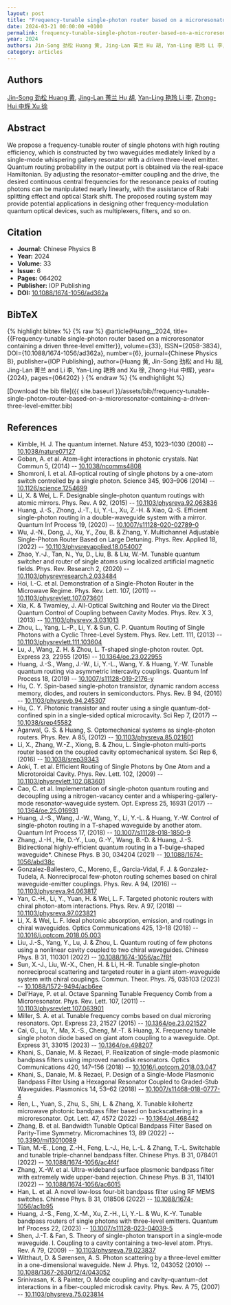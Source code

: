 ```yaml
---
layout: post
title: "Frequency-tunable single-photon router based on a microresonator containing a driven three-level emitter"
date: 2024-03-21 00:00:00 +0100
permalink: frequency-tunable-single-photon-router-based-on-a-microresonator-containing-a-driven-three-level-emitter
year: 2024
authors: Jin-Song 劲松 Huang 黄, Jing-Lan 菁兰 Hu 胡, Yan-Ling 艳玲 Li 李, Zhong-Hui 中辉 Xu 徐
category: articles
---
```

 
## Authors
[Jin-Song 劲松 Huang 黄](authors/jin-song-huang), [Jing-Lan 菁兰 Hu 胡](authors/jing-lan-hu), [Yan-Ling 艳玲 Li 李](authors/yan-ling-li), [Zhong-Hui 中辉 Xu 徐](authors/zhong-hui-xu)
 
## Abstract
We propose a frequency-tunable router of single photons with high routing efficiency, which is constructed by two waveguides mediately linked by a single-mode whispering gallery resonator with a driven three-level emitter. Quantum routing probability in the output port is obtained via the real-space Hamiltonian. By adjusting the resonator–emitter coupling and the drive, the desired continuous central frequencies for the resonance peaks of routing photons can be manipulated nearly linearly, with the assistance of Rabi splitting effect and optical Stark shift. The proposed routing system may provide potential applications in designing other frequency-modulation quantum optical devices, such as multiplexers, filters, and so on.
 
## Citation
- **Journal:** Chinese Physics B
- **Year:** 2024
- **Volume:** 33
- **Issue:** 6
- **Pages:** 064202
- **Publisher:** IOP Publishing
- **DOI:** [10.1088/1674-1056/ad362a](https://doi.org/10.1088/1674-1056/ad362a)
 
## BibTeX
{% highlight bibtex %}
{% raw %}
@article{Huang__2024,
  title={{Frequency-tunable single-photon router based on a microresonator containing a driven three-level emitter}},
  volume={33},
  ISSN={2058-3834},
  DOI={10.1088/1674-1056/ad362a},
  number={6},
  journal={Chinese Physics B},
  publisher={IOP Publishing},
  author={Huang 黄, Jin-Song 劲松 and Hu 胡, Jing-Lan 菁兰 and Li 李, Yan-Ling 艳玲 and Xu 徐, Zhong-Hui 中辉},
  year={2024},
  pages={064202}
}
{% endraw %}
{% endhighlight %}
 
[Download the bib file]({{ site.baseurl }}/assets/bib/frequency-tunable-single-photon-router-based-on-a-microresonator-containing-a-driven-three-level-emitter.bib)
 
## References
- Kimble, H. J. The quantum internet. Nature 453, 1023–1030 (2008) -- [10.1038/nature07127](https://doi.org/10.1038/nature07127)
- Goban, A. et al. Atom–light interactions in photonic crystals. Nat Commun 5, (2014) -- [10.1038/ncomms4808](https://doi.org/10.1038/ncomms4808)
- Shomroni, I. et al. All-optical routing of single photons by a one-atom switch controlled by a single photon. Science 345, 903–906 (2014) -- [10.1126/science.1254699](https://doi.org/10.1126/science.1254699)
- Li, X. & Wei, L. F. Designable single-photon quantum routings with atomic mirrors. Phys. Rev. A 92, (2015) -- [10.1103/physreva.92.063836](https://doi.org/10.1103/physreva.92.063836)
- Huang, J.-S., Zhong, J.-T., Li, Y.-L., Xu, Z.-H. & Xiao, Q.-S. Efficient single-photon routing in a double-waveguide system with a mirror. Quantum Inf Process 19, (2020) -- [10.1007/s11128-020-02789-0](https://doi.org/10.1007/s11128-020-02789-0)
- Wu, J.-N., Dong, J., Xu, Y., Zou, B. & Zhang, Y. Multichannel Adjustable Single-Photon Router Based on Large Detuning. Phys. Rev. Applied 18, (2022) -- [10.1103/physrevapplied.18.054007](https://doi.org/10.1103/physrevapplied.18.054007)
- Zhao, Y.-J., Tan, N., Yu, D., Liu, B. & Liu, W.-M. Tunable quantum switcher and router of single atoms using localized artificial magnetic fields. Phys. Rev. Research 2, (2020) -- [10.1103/physrevresearch.2.033484](https://doi.org/10.1103/physrevresearch.2.033484)
- Hoi, I.-C. et al. Demonstration of a Single-Photon Router in the Microwave Regime. Phys. Rev. Lett. 107, (2011) -- [10.1103/physrevlett.107.073601](https://doi.org/10.1103/physrevlett.107.073601)
- Xia, K. & Twamley, J. All-Optical Switching and Router via the Direct Quantum Control of Coupling between Cavity Modes. Phys. Rev. X 3, (2013) -- [10.1103/physrevx.3.031013](https://doi.org/10.1103/physrevx.3.031013)
- Zhou, L., Yang, L.-P., Li, Y. & Sun, C. P. Quantum Routing of Single Photons with a Cyclic Three-Level System. Phys. Rev. Lett. 111, (2013) -- [10.1103/physrevlett.111.103604](https://doi.org/10.1103/physrevlett.111.103604)
- Lu, J., Wang, Z. H. & Zhou, L. T-shaped single-photon router. Opt. Express 23, 22955 (2015) -- [10.1364/oe.23.022955](https://doi.org/10.1364/oe.23.022955)
- Huang, J.-S., Wang, J.-W., Li, Y.-L., Wang, Y. & Huang, Y.-W. Tunable quantum routing via asymmetric intercavity couplings. Quantum Inf Process 18, (2019) -- [10.1007/s11128-019-2176-y](https://doi.org/10.1007/s11128-019-2176-y)
- Hu, C. Y. Spin-based single-photon transistor, dynamic random access memory, diodes, and routers in semiconductors. Phys. Rev. B 94, (2016) -- [10.1103/physrevb.94.245307](https://doi.org/10.1103/physrevb.94.245307)
- Hu, C. Y. Photonic transistor and router using a single quantum-dot-confined spin in a single-sided optical microcavity. Sci Rep 7, (2017) -- [10.1038/srep45582](https://doi.org/10.1038/srep45582)
- Agarwal, G. S. & Huang, S. Optomechanical systems as single-photon routers. Phys. Rev. A 85, (2012) -- [10.1103/physreva.85.021801](https://doi.org/10.1103/physreva.85.021801)
- Li, X., Zhang, W.-Z., Xiong, B. & Zhou, L. Single-photon multi-ports router based on the coupled cavity optomechanical system. Sci Rep 6, (2016) -- [10.1038/srep39343](https://doi.org/10.1038/srep39343)
- Aoki, T. et al. Efficient Routing of Single Photons by One Atom and a Microtoroidal Cavity. Phys. Rev. Lett. 102, (2009) -- [10.1103/physrevlett.102.083601](https://doi.org/10.1103/physrevlett.102.083601)
- Cao, C. et al. Implementation of single-photon quantum routing and decoupling using a nitrogen-vacancy center and a whispering-gallery-mode resonator-waveguide system. Opt. Express 25, 16931 (2017) -- [10.1364/oe.25.016931](https://doi.org/10.1364/oe.25.016931)
- Huang, J.-S., Wang, J.-W., Wang, Y., Li, Y.-L. & Huang, Y.-W. Control of single-photon routing in a T-shaped waveguide by another atom. Quantum Inf Process 17, (2018) -- [10.1007/s11128-018-1850-9](https://doi.org/10.1007/s11128-018-1850-9)
- Zhang, J.-H., He, D.-Y., Luo, G.-Y., Wang, B.-D. & Huang, J.-S. Bidirectional highly-efficient quantum routing in a T-bulge-shaped waveguide*. Chinese Phys. B 30, 034204 (2021) -- [10.1088/1674-1056/abd38c](https://doi.org/10.1088/1674-1056/abd38c)
- Gonzalez-Ballestero, C., Moreno, E., Garcia-Vidal, F. J. & Gonzalez-Tudela, A. Nonreciprocal few-photon routing schemes based on chiral waveguide-emitter couplings. Phys. Rev. A 94, (2016) -- [10.1103/physreva.94.063817](https://doi.org/10.1103/physreva.94.063817)
- Yan, C.-H., Li, Y., Yuan, H. & Wei, L. F. Targeted photonic routers with chiral photon-atom interactions. Phys. Rev. A 97, (2018) -- [10.1103/physreva.97.023821](https://doi.org/10.1103/physreva.97.023821)
- Li, X. & Wei, L. F. Ideal photonic absorption, emission, and routings in chiral waveguides. Optics Communications 425, 13–18 (2018) -- [10.1016/j.optcom.2018.05.003](https://doi.org/10.1016/j.optcom.2018.05.003)
- Liu, J.-S., Yang, Y., Lu, J. & Zhou, L. Quantum routing of few photons using a nonlinear cavity coupled to two chiral waveguides. Chinese Phys. B 31, 110301 (2022) -- [10.1088/1674-1056/ac7f8f](https://doi.org/10.1088/1674-1056/ac7f8f)
- Sun, X.-J., Liu, W.-X., Chen, H. & Li, H.-R. Tunable single-photon nonreciprocal scattering and targeted router in a giant atom-waveguide system with chiral couplings. Commun. Theor. Phys. 75, 035103 (2023) -- [10.1088/1572-9494/acb6ee](https://doi.org/10.1088/1572-9494/acb6ee)
- Del’Haye, P. et al. Octave Spanning Tunable Frequency Comb from a Microresonator. Phys. Rev. Lett. 107, (2011) -- [10.1103/physrevlett.107.063901](https://doi.org/10.1103/physrevlett.107.063901)
- Miller, S. A. et al. Tunable frequency combs based on dual microring resonators. Opt. Express 23, 21527 (2015) -- [10.1364/oe.23.021527](https://doi.org/10.1364/oe.23.021527)
- Cai, G., Lu, Y., Ma, X.-S., Cheng, M.-T. & Huang, X. Frequency tunable single photon diode based on giant atom coupling to a waveguide. Opt. Express 31, 33015 (2023) -- [10.1364/oe.498207](https://doi.org/10.1364/oe.498207)
- Khani, S., Danaie, M. & Rezaei, P. Realization of single-mode plasmonic bandpass filters using improved nanodisk resonators. Optics Communications 420, 147–156 (2018) -- [10.1016/j.optcom.2018.03.047](https://doi.org/10.1016/j.optcom.2018.03.047)
- Khani, S., Danaie, M. & Rezaei, P. Design of a Single-Mode Plasmonic Bandpass Filter Using a Hexagonal Resonator Coupled to Graded-Stub Waveguides. Plasmonics 14, 53–62 (2018) -- [10.1007/s11468-018-0777-4](https://doi.org/10.1007/s11468-018-0777-4)
- Ren, L., Yuan, S., Zhu, S., Shi, L. & Zhang, X. Tunable kilohertz microwave photonic bandpass filter based on backscattering in a microresonator. Opt. Lett. 47, 4572 (2022) -- [10.1364/ol.468442](https://doi.org/10.1364/ol.468442)
- Zhang, B. et al. Bandwidth Tunable Optical Bandpass Filter Based on Parity-Time Symmetry. Micromachines 13, 89 (2022) -- [10.3390/mi13010089](https://doi.org/10.3390/mi13010089)
- Tian, M.-E., Long, Z.-H., Feng, L.-J., He, L.-L. & Zhang, T.-L. Switchable and tunable triple-channel bandpass filter. Chinese Phys. B 31, 078401 (2022) -- [10.1088/1674-1056/ac4f4f](https://doi.org/10.1088/1674-1056/ac4f4f)
- Zhang, X.-W. et al. Ultra-wideband surface plasmonic bandpass filter with extremely wide upper-band rejection. Chinese Phys. B 31, 114101 (2022) -- [10.1088/1674-1056/ac6015](https://doi.org/10.1088/1674-1056/ac6015)
- Han, L. et al. A novel low-loss four-bit bandpass filter using RF MEMS switches. Chinese Phys. B 31, 018506 (2022) -- [10.1088/1674-1056/ac1b95](https://doi.org/10.1088/1674-1056/ac1b95)
- Huang, J.-S., Feng, X.-M., Xu, Z.-H., Li, Y.-L. & Wu, K.-Y. Tunable bandpass routers of single photons with three-level emitters. Quantum Inf Process 22, (2023) -- [10.1007/s11128-023-04039-5](https://doi.org/10.1007/s11128-023-04039-5)
- Shen, J.-T. & Fan, S. Theory of single-photon transport in a single-mode waveguide. I. Coupling to a cavity containing a two-level atom. Phys. Rev. A 79, (2009) -- [10.1103/physreva.79.023837](https://doi.org/10.1103/physreva.79.023837)
- Witthaut, D. & Sørensen, A. S. Photon scattering by a three-level emitter in a one-dimensional waveguide. New J. Phys. 12, 043052 (2010) -- [10.1088/1367-2630/12/4/043052](https://doi.org/10.1088/1367-2630/12/4/043052)
- Srinivasan, K. & Painter, O. Mode coupling and cavity–quantum-dot interactions in a fiber-coupled microdisk cavity. Phys. Rev. A 75, (2007) -- [10.1103/physreva.75.023814](https://doi.org/10.1103/physreva.75.023814)


